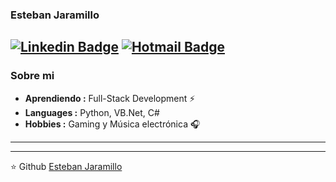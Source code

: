 ### Esteban Jaramillo
[![Linkedin Badge](https://img.shields.io/badge/-Esteban_Jaramillo-blue?style=flat-square&logo=Linkedin&logoColor=white&link=https://www.linkedin.com/in/ejaramillopalma/)](https://www.linkedin.com/in/ejaramillopalma/) [![Hotmail Badge](https://img.shields.io/badge/-Ejaramillopalma@hotmail.com-blue?style=flat-square&logo=Hotmail&logoColor=blue&link=mailto:ejaramillopalma@hotmail.com)](mailto:ejaramillopalma@hotmail.com)
---------------------------------------------------------------------------------------------------------------------------------------------------------------------------------
### Sobre mi

-  **Aprendiendo :** Full-Stack Development :zap: 
-  **Languages :** Python, VB.Net, C#
-  **Hobbies :** Gaming y Música electrónica :headphones:

---------------------------------------------------------------------------------------------------------------------------------------------------------------------------------

---------------------------------------------------------------------------------------------------------------------------------------------------------------------------------


⭐️ Github [Esteban Jaramillo](https://github.com/EstebanJaramilloP/)
